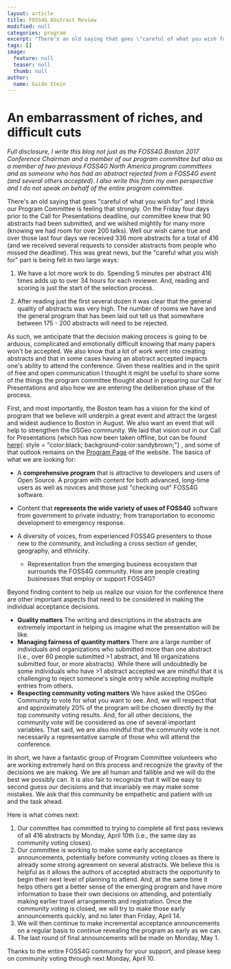 ```yaml
---
layout: article
title: FOSS4G Abstract Review
modified: null
categories: program
excerpt: "There's an old saying that goes \"careful of what you wish for\" and I think our Program Committee is feeling that strongly..."
tags: []
image:
  feature: null
  teaser: null
  thumb: null
author:
  name: Guido Stein
---
```


# An embarrassment of riches, and difficult cuts

_Full disclosure, I write this blog not just as the FOSS4G Boston 2017 Conference Chairman and a member of our program committee but also as a member of two previous FOSS4G North America program committees and as someone who has had an abstract rejected from a FOSS4G event (and several others accepted). I also write this from my own perspective and I do not speak on behalf of the entire program committee._

There's an old saying that goes "careful of what you wish for" and I think our Program Committee is feeling that strongly. On the Friday four days prior to the Call for Presentations deadline, our committee knew that 90 abstracts had been submitted, and we wished mightily for many more (knowing we had room for over 200 talks). Well our wish came true and over those last four days we received 336 more abstracts for a total of 416 (and we received several requests to consider abstracts from people who missed the deadline). This was great news, but the "careful what you wish for" part is being felt in two large ways:

1. We have a lot more work to do. Spending 5 minutes per abstract 416 times adds up to over 34 hours for each reviewer. And, reading and scoring is just the start of the selection process.

2. After reading just the first several dozen it was clear that the general quality of abstracts was very high. The number of rooms we have and the general program that has been laid out tell us that somewhere between 175 - 200 abstracts will need to be rejected.

As such, we anticipate that the decision making process is going to be arduous, complicated and emotionally difficult knowing that many papers won't be accepted. We also know that a lot of work went into creating abstracts and that in some cases having an abstract accepted impacts one's ability to attend the conference. Given these realities and in the spirit of free and open communication I thought it might be useful to share some of the things the program committee thought about in preparing our Call for Presentations and also how we are entering the deliberation phase of the process.

First, and most importantly, the Boston team has a vision for the kind of program that we believe will underpin a great event and attract the largest and widest audience to Boston in August. We also want an event that will help to strengthen the OSGeo community. We laid that vision out in our Call for Presentations (which has now been taken offline, but can be found [here](../call-for-presentations/){: style = "color:black; background-color:sandybrown;"} , and some of that outlook remains on the [Program Page](../) of the website. The basics of what we are looking for:

- A **comprehensive program** that is attractive to developers and users of Open Source. A program with content for both advanced, long-time users as well as novices and those just "checking out" FOSS4G software.
- Content that **represents the wide variety of uses of FOSS4G** software from government to private industry; from transportation to economic development to emergency response.
- A diversity of voices, from experienced FOSS4G presenters to those new to the community, and including a cross section of gender, geography, and ethnicity.

  - Representation from the emerging business ecosystem that surrounds the FOSS4G community. How are people creating businesses that employ or support FOSS4G?

Beyond finding content to help us realize our vision for the conference there are other important aspects that need to be considered in making the individual acceptance decisions.

- **Quality matters** The writing and descriptions in the abstracts are extremely important in helping us imagine what the presentation will be like.
- **Managing fairness of quantity matters** There are a large number of individuals and organizations who submitted more than one abstract (i.e., over 60 people submitted >1 abstract, and 16 organizations submitted four, or more abstracts). While there will undoubtedly be some individuals who have >1 abstract accepted we are mindful that it is challenging to reject someone's single entry while accepting multiple entries from others.
- **Respecting community voting matters** We have asked the OSGeo Community to vote for what you want to see. And, we will respect that and approximately 20% of the program will be chosen directly by the top community voting results. And, for all other decisions, the community vote will be considered as one of several important variables. That said, we are also mindful that the community vote is not necessarily a representative sample of those who will attend the conference.

In short, we have a fantastic group of Program Committee volunteers who are working extremely hard on this process and recognize the gravity of the decisions we are making. We are all human and fallible and we will do the best we possibly can. It is also fair to recognize that it will be easy to second guess our decisions and that invariably we may make some mistakes. We ask that this community be empathetic and patient with us and the task ahead.

Here is what comes next:

1. Our committee has committed to trying to complete all first pass reviews of all 416 abstracts by Monday, April 10th (i.e., the same day as community voting closes).
2. Our committee is working to make some early acceptance announcements, potentially before community voting closes as there is already some strong agreement on several abstracts. We believe this is helpful as it allows the authors of accepted abstracts the opportunity to begin their next level of planning to attend. And, at the same time it helps others get a better sense of the emerging program and have more information to base their own decisions on attending, and potentially making earlier travel arrangements and registration. Once the community voting is closed, we will try to make those early announcements quickly, and no later than Friday, April 14.
3. We will then continue to make incremental acceptance announcements on a regular basis to continue revealing the program as early as we can.
4. The last round of final announcements will be made on Monday, May 1.

Thanks to the entire FOSS4G community for your support, and please keep on community voting through next Monday, April 10.
